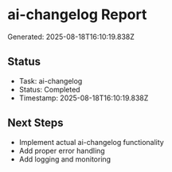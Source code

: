 # ai-changelog Report

Generated: 2025-08-18T16:10:19.838Z

## Status
- Task: ai-changelog
- Status: Completed
- Timestamp: 2025-08-18T16:10:19.838Z

## Next Steps
- Implement actual ai-changelog functionality
- Add proper error handling
- Add logging and monitoring
